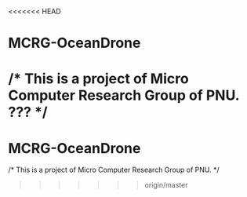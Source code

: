 <<<<<<< HEAD
# MCRG-OceanDrone
/* This is a project of Micro Computer Research Group of PNU. ???
*/
=======
# MCRG-OceanDrone
/* This is a project of Micro Computer Research Group of PNU.
*/
>>>>>>> origin/master
